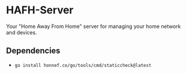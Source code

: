 # HAFH-Server

Your "Home Away From Home" server for managing your home network and devices.

## Dependencies

- `go install honnef.co/go/tools/cmd/staticcheck@latest`
